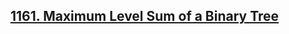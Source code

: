 ## [1161. Maximum Level Sum of a Binary Tree](https://leetcode.com/problems/maximum-level-sum-of-a-binary-tree)

